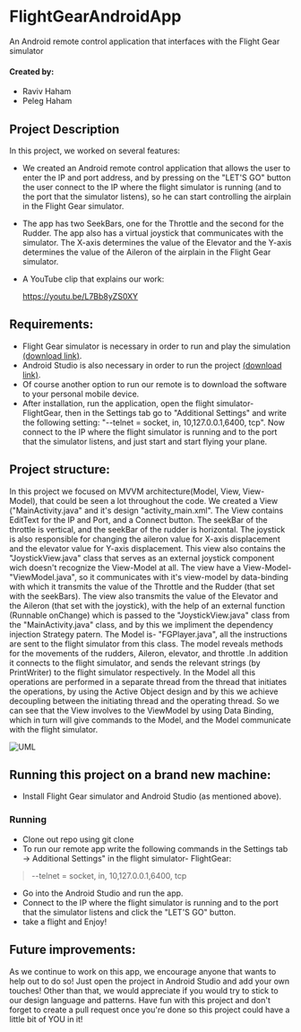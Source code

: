 # FlightGearAndroidApp
An Android remote control application that interfaces with the Flight Gear simulator 


#### Created by:
- Raviv Haham
- Peleg Haham




Project Description
-
In this project, we worked on several features:
- We created an Android remote control application that allows the user to enter the IP and port address, and by pressing on the "LET'S GO" button the user connect to the IP where the flight simulator is running (and to the port that the simulator listens), so he can start controlling the airplain in the Flight Gear simulator.
- The app has two SeekBars, one for the Throttle and the second for the Rudder. The app also has a virtual joystick that communicates with the simulator.
  The X-axis determines the value of the Elevator and the Y-axis determines the value of the Aileron of the airplain in the Flight Gear simulator.


- A YouTube clip that explains our work: 

   https://youtu.be/L7Bb8yZS0XY



## Requirements:

- Flight Gear simulator is necessary in order to run and play the simulation [(download link)](https://www.flightgear.org/download/).
- Android Studio is also necessary in order to run the project [(download link)](https://developer.android.com/studio).
- Of course another option to run our remote is to download the software to your personal mobile device.
- After installation, run the application, open the flight simulator- FlightGear, then in the Settings tab go to "Additional Settings"
 and write the following setting:
"--telnet = socket, in, 10,127.0.0.1,6400, tcp". Now connect to the IP where the flight simulator is running and to the port that the simulator listens, and just start and start flying your plane.

## Project structure:

In this project we focused on MVVM architecture(Model, View, View-Model), that could be seen a lot throughout the code.
We created a View ("MainActivity.java" and it's design "activity_main.xml". The View contains EditText for the IP and Port, and a Connect button.
The seekBar of the throttle is vertical, and the seekBar of the rudder is horizontal. The joystick is also responsible for changing the aileron value for X-axis displacement and the elevator value for Y-axis displacement. This view also contains the "JoystickView.java" class that serves as an external joystick component wich doesn't recognize the View-Model at all. The view have a View-Model- "ViewModel.java", so it communicates with it's view-model by data-binding with which it transmits the value of the Throttle and the Rudder (that set with the seekBars). The view also transmits the value of the Elevator and the Aileron (that set with the joystick), with the help of an external function (Runnable onChange) which is passed to the "JoystickView.java" class from the "MainActivity.java" class, and by this we impliment the dependency injection Strategy patern. The Model is- "FGPlayer.java", all the instructions are sent to the flight simulator from this class. The model reveals methods for the movements of the rudders, Aileron, elevator, and throttle .In addition it connects to the flight simulator, and sends the relevant strings (by PrintWriter) to the flight simulator respectively. In the Model all this operations are performed in a separate thread from the thread that initiates the operations, by using the Active Object design and by this we achieve decoupling between the initiating thread and the operating thread.
So we can see that the View involves to the ViewModel by using Data Binding, which in turn will give commands to the Model, and the Model communicate with the flight simulator.

![UML](https://imgur.com/NPSxlAi.png)

## Running this project on a brand new machine:

- Install Flight Gear simulator and Android Studio (as mentioned above).

### Running

- Clone out repo using git clone
- To run our remote app write the following commands in the Settings tab -> Additional Settings" in the flight simulator- FlightGear:

>    --telnet = socket, in, 10,127.0.0.1,6400, tcp

- Go into the Android Studio and run the app.
- Connect to the IP where the flight simulator is running and to the port that the simulator listens and click the  "LET'S GO" button.
- take a flight and Enjoy!


## Future improvements:

As we continue to work on this app, we encourage anyone that wants to help out to do so!
Just open the project in Android Studio and add your own touches!
Other than that, we would appreciate if you would try to stick to our design language and patterns.
Have fun with this project and don't forget to create a pull request once you're done so this project could have a little bit of YOU in it!
